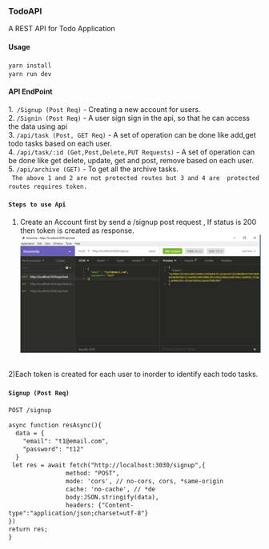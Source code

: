 ### TodoAPI

A REST API  for Todo Application

#### Usage
`yarn install` <br/>
`yarn run dev`

#### API EndPoint

1.` /Signup (Post Req)` - Creating a new account for users. <br/>
2. `/Signin (Post Req)` - A user sign sign in the api, so that he can access the data using api <br/>
3. `/api/task (Post, GET Req)` - A set of operation can be done like  add,get todo tasks based on each user.<br/>
4. `/api/task/:id (Get,Post,Delete,PUT Requests)` -  A set of operation can be done like get delete, update, get and post, remove based on each user.<br/>
5. `/api/archive (GET)` -  To get all the archive tasks. <br/>
` The above 1 and 2 are not protected routes but 3 and 4 are  protected routes requires token.`

#### `Steps to use Api `
1) Create an Account first by send a /signup post request , If status is 200 then token is created as response.
![alt text](https://github.com/sujilnt/TodoAPI/blob/master/images/geneate_token.PNG) 
<br/>
2)Each token is created for each user to inorder to identify each todo tasks.

#### `Signup (Post Req)`
	POST /signup
		
```
async function resAsync(){
  data = {
    "email": "t1@email.com",
    "password": "t12"
  }
 let res = await fetch("http://localhost:3030/signup",{
                method: "POST",
                mode: 'cors', // no-cors, cors, *same-origin
                cache: 'no-cache', // *de
                body:JSON.stringify(data),
                headers: {"Content-type":"application/json;charset=utf-8"}
})
return res;
}

```
